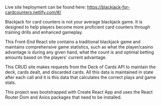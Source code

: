 Live site heployment can be found here:  https://blackjack-for-cardcounters.netlify.com/#/

Blackjack for card counters is not your average blackjack game.  It is designed to help players become more proficient card counters through training drills and enhanced gameplay.  

This Front-End React site contains a traditional blackjack game and maintains comprehensive game statistics, such as what the player/casino advantage is during any given hand, what the count is and optimal betting amounts based on the players' current advantage.

This  CRUD site makes requests from the Deck of Cards API to maintain the deck, cards dealt, and discarded cards.  All this data is maintained in state after each call and it is this data that calculates the correct plays and game stats.

This project was bootstrapped with Create React App and uses the React Router Dom and Axios packages that need to be installed.

